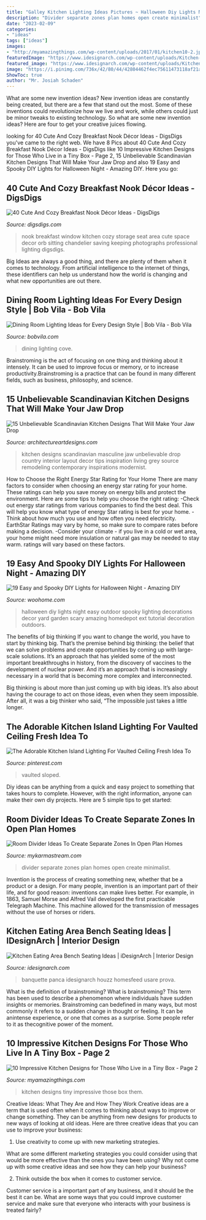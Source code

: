 ```yaml
---
title: "Galley Kitchen Lighting Ideas Pictures ~ Halloween Diy Lights Night Easy Outdoor Spooky Lighting Decorations Decor Yard Garden Scary Amazing Homedepot Ext Tutorial Decoration Outdoors"
description: "Divider separate zones plan homes open create minimalist"
date: "2023-02-09"
categories:
- "ideas"
tags: ["ideas"]
images:
- "http://myamazingthings.com/wp-content/uploads/2017/01/kitchen10-2.jpg"
featuredImage: "https://www.idesignarch.com/wp-content/uploads/Kitchen-Bench-Seating-Ideas_8.jpg"
featured_image: "https://www.idesignarch.com/wp-content/uploads/Kitchen-Bench-Seating-Ideas_8.jpg"
image: "https://i.pinimg.com/736x/42/80/44/42804462f4ec75611473118af21a37ba.jpg"
ShowToc: true
author: "Mr. Josiah Schaden"
---
```



What are some new invention ideas?
New invention ideas are constantly being created, but there are a few that stand out the most. Some of these inventions could revolutionize how we live and work, while others could just be minor tweaks to existing technology. So what are some new invention ideas? Here are four to get your creative juices flowing.

	

		
looking for 40 Cute And Cozy Breakfast Nook Décor Ideas - DigsDigs you've came to the right web. We have 8 Pics about 40 Cute And Cozy Breakfast Nook Décor Ideas - DigsDigs like 10 Impressive Kitchen Designs for Those Who Live in a Tiny Box - Page 2, 15 Unbelievable Scandinavian Kitchen Designs That Will Make Your Jaw Drop and also 19 Easy and Spooky DIY Lights for Halloween Night - Amazing DIY. Here you go:
		
    
## 40 Cute And Cozy Breakfast Nook Décor Ideas - DigsDigs

<img loading=lazy src="https://www.digsdigs.com/photos/cute-and-cozy-breakfast-nook-decor-ideas-32-554x873.jpg" onerror="this.onerror=null;this.src='https://tse1.mm.bing.net/th?id=OIP.7hY7MVSjBvJvj-ZRm99G8QHaLq&amp;pid=15.1';" alt="40 Cute And Cozy Breakfast Nook Décor Ideas - DigsDigs">

_Source: digsdigs.com_

>nook breakfast window kitchen cozy storage seat area cute space decor orb sitting chandelier saving keeping photographs professional lighting digsdigs. 

	

Big Ideas are always a good thing, and there are plenty of them when it comes to technology. From artificial intelligence to the internet of things, these identifiers can help us understand how the world is changing and what new opportunities are out there.

    
## Dining Room Lighting Ideas For Every Design Style | Bob Vila - Bob Vila

<img loading=lazy src="https://empire-s3-production.bobvila.com/slides/34522/original/Dining_Room_Lighting_Ideas_Cove_Lighting.jpg?1573273985" onerror="this.onerror=null;this.src='https://tse3.mm.bing.net/th?id=OIP.cumCjT5NJ2nYgDuQb3GCwQHaJ4&amp;pid=15.1';" alt="Dining Room Lighting Ideas for Every Design Style | Bob Vila - Bob Vila">

_Source: bobvila.com_

>dining lighting cove. 

	

Brainstroming is the act of focusing on one thing and thinking about it intensely. It can be used to improve focus or memory, or to increase productivity.Brainstroming is a practice that can be found in many different fields, such as business, philosophy, and science.

    
## 15 Unbelievable Scandinavian Kitchen Designs That Will Make Your Jaw Drop

<img loading=lazy src="https://www.architectureartdesigns.com/wp-content/uploads/2016/10/15-Unbelievable-Scandinavian-Kitchen-Designs-That-Will-Make-Your-Jaw-Drop-14.jpg" onerror="this.onerror=null;this.src='https://tse1.mm.bing.net/th?id=OIP.qdO68UKX5Jj2SGCzOjvtbgHaE7&amp;pid=15.1';" alt="15 Unbelievable Scandinavian Kitchen Designs That Will Make Your Jaw Drop">

_Source: architectureartdesigns.com_

>kitchen designs scandinavian masculine jaw unbelievable drop country interior layout decor tips inspiration living grey source remodeling contemporary inspirations modernist. 

	

How to Choose the Right Energy Star Rating for Your Home
There are many factors to consider when choosing an energy star rating for your home. These ratings can help you save money on energy bills and protect the environment. Here are some tips to help you choose the right rating:
-Check out energy star ratings from various companies to find the best deal. This will help you know what type of energy Star rating is best for your home.
-Think about how much you use and how often you need electricity. EarthStar Ratings may vary by home, so make sure to compare rates before making a decision.
-Consider your climate - if you live in a cold or wet area, your home might need more insulation or natural gas may be needed to stay warm. ratings will vary based on these factors.

    
## 19 Easy And Spooky DIY Lights For Halloween Night - Amazing DIY

<img loading=lazy src="http://www.woohome.com/wp-content/uploads/2014/10/diy-halloween-light-ideas-19.jpg" onerror="this.onerror=null;this.src='https://tse4.mm.bing.net/th?id=OIP.f4otQUmyRjgfFcUnMlS-fQHaJ4&amp;pid=15.1';" alt="19 Easy and Spooky DIY Lights for Halloween Night - Amazing DIY">

_Source: woohome.com_

>halloween diy lights night easy outdoor spooky lighting decorations decor yard garden scary amazing homedepot ext tutorial decoration outdoors. 

	

The benefits of big thinking
If you want to change the world, you have to start by thinking big. That’s the premise behind big thinking: the belief that we can solve problems and create opportunities by coming up with large-scale solutions.
It’s an approach that has yielded some of the most important breakthroughs in history, from the discovery of vaccines to the development of nuclear power. And it’s an approach that is increasingly necessary in a world that is becoming more complex and interconnected.

Big thinking is about more than just coming up with big ideas. It’s also about having the courage to act on those ideas, even when they seem impossible. After all, it was a big thinker who said, “The impossible just takes a little longer.

    
## The Adorable Kitchen Island Lighting For Vaulted Ceiling Fresh Idea To

<img loading=lazy src="https://i.pinimg.com/736x/42/80/44/42804462f4ec75611473118af21a37ba.jpg" onerror="this.onerror=null;this.src='https://tse3.mm.bing.net/th?id=OIP.7niA1ovk2I8oKSijhD746wHaLH&amp;pid=15.1';" alt="The Adorable Kitchen Island Lighting For Vaulted Ceiling Fresh Idea To">

_Source: pinterest.com_

>vaulted sloped. 

	

Diy ideas can be anything from a quick and easy project to something that takes hours to complete. However, with the right information, anyone can make their own diy projects. Here are 5 simple tips to get started:

    
## Room Divider Ideas To Create Separate Zones In Open Plan Homes

<img loading=lazy src="https://mykarmastream.com/wp-content/uploads/2017/08/room-divider-8.jpg" onerror="this.onerror=null;this.src='https://tse4.mm.bing.net/th?id=OIP.f7mojTYKrPp-eOfqo3uEOQHaK9&amp;pid=15.1';" alt="Room Divider Ideas To Create Separate Zones In Open Plan Homes">

_Source: mykarmastream.com_

>divider separate zones plan homes open create minimalist. 

	

Invention is the process of creating something new, whether that be a product or a design. For many people, invention is an important part of their life, and for good reason: inventions can make lives better. For example, in 1863, Samuel Morse and Alfred Vail developed the first practicable Telegraph Machine. This machine allowed for the transmission of messages without the use of horses or riders.

    
## Kitchen Eating Area Bench Seating Ideas | IDesignArch | Interior Design

<img loading=lazy src="https://www.idesignarch.com/wp-content/uploads/Kitchen-Bench-Seating-Ideas_8.jpg" onerror="this.onerror=null;this.src='https://tse4.mm.bing.net/th?id=OIP.Ti7eAF9qtKxf-H3s9y6HzAHaJ4&amp;pid=15.1';" alt="Kitchen Eating Area Bench Seating Ideas | iDesignArch | Interior Design">

_Source: idesignarch.com_

>banquette panca idesignarch houzz homesfeed usare prova. 

	

What is the definition of brainstroming?
What is brainstroming? This term has been used to describe a phenomenon where individuals have sudden insights or memories. Brainstroming can bedefined in many ways, but most commonly it refers to a sudden change in thought or feeling. It can be anintense experience, or one that comes as a surprise. Some people refer to it as thecognitive power of the moment.

    
## 10 Impressive Kitchen Designs For Those Who Live In A Tiny Box - Page 2

<img loading=lazy src="http://myamazingthings.com/wp-content/uploads/2017/01/kitchen10-2.jpg" onerror="this.onerror=null;this.src='https://tse2.mm.bing.net/th?id=OIP.eZWFsX3xIoiTHxXVC1r6vQHaJ3&amp;pid=15.1';" alt="10 Impressive Kitchen Designs for Those Who Live in a Tiny Box - Page 2">

_Source: myamazingthings.com_

>kitchen designs tiny impressive those box them. 

	

Creative Ideas: What They Are and How They Work
Creative ideas are a term that is used often when it comes to thinking about ways to improve or change something. They can be anything from new designs for products to new ways of looking at old ideas. Here are three creative ideas that you can use to improve your business:
1) Use creativity to come up with new marketing strategies.

What are some different marketing strategies you could consider using that would be more effective than the ones you have been using? Why not come up with some creative ideas and see how they can help your business?

2) Think outside the box when it comes to customer service.

Customer service is a important part of any business, and it should be the best it can be. What are some ways that you could improve customer service and make sure that everyone who interacts with your business is treated fairly?

